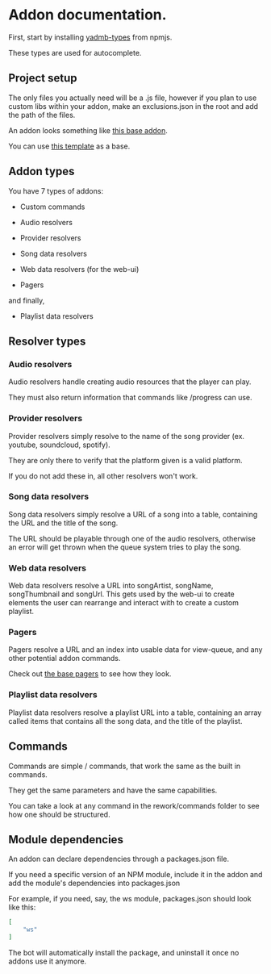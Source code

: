 # Addon documentation.

First, start by installing [yadmb-types](https://www.npmjs.com/package/yadmb-types?activeTab=readme) from npmjs.

These types are used for autocomplete.

## Project setup

The only files you actually need will be a .js file, however if you plan to use custom libs within your addon, make an exclusions.json in the root and add the path of the files.

An addon looks something like [this base addon](https://github.com/tairasoul/YADMB/blob/main/addons/base/src/addon.ts).

You can use [this template](https://github.com/tairasoul/yadmb-addon-template) as a base.

## Addon types

You have 7 types of addons:

- Custom commands

- Audio resolvers

- Provider resolvers

- Song data resolvers

- Web data resolvers (for the web-ui)

- Pagers

and finally,

- Playlist data resolvers

## Resolver types

### Audio resolvers

Audio resolvers handle creating audio resources that the player can play.

They must also return information that commands like /progress can use.

### Provider resolvers

Provider resolvers simply resolve to the name of the song provider (ex. youtube, soundcloud, spotify).

They are only there to verify that the platform given is a valid platform.

If you do not add these in, all other resolvers won't work.

### Song data resolvers

Song data resolvers simply resolve a URL of a song into a table, containing the URL and the title of the song.

The URL should be playable through one of the audio resolvers, otherwise an error will get thrown when the queue system tries to play the song.

### Web data resolvers

Web data resolvers resolve a URL into songArtist, songName, songThumbnail and songUrl. This gets used by the web-ui to create elements the user can rearrange and interact with to create a custom playlist.

### Pagers

Pagers resolve a URL and an index into usable data for view-queue, and any other potential addon commands.

Check out [the base pagers](https://github.com/tairasoul/YADMB/blob/main/addons/base/src/pagers.ts) to see how they look.

### Playlist data resolvers

Playlist data resolvers resolve a playlist URL into a table, containing an array called items that contains all the song data, and the title of the playlist.

## Commands

Commands are simple / commands, that work the same as the built in commands.

They get the same parameters and have the same capabilities.

You can take a look at any command in the rework/commands folder to see how one should be structured.

## Module dependencies

An addon can declare dependencies through a packages.json file.

If you need a specific version of an NPM module, include it in the addon and add the module's dependencies into packages.json

For example, if you need, say, the ws module, packages.json should look like this:
```json
[
    "ws"
]
```

The bot will automatically install the package, and uninstall it once no addons use it anymore.